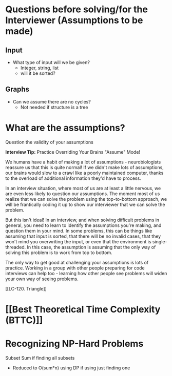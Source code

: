 ---
---

# Questions before solving/for the Interviewer (Assumptions to be made)

## Input
- What type of input will we be given?
	- Integer, string, list
	- will it be sorted?


## Graphs
- Can we assume there are no cycles?
	- Not needed if structure is a tree


# What are the assumptions?
Question the validity of your assumptions

**Interview Tip:** Practice Overriding Your Brains "Assume" Mode!

We humans have a habit of making a lot of assumptions - neurobiologists reassure us that this is quite normal! If we didn't make lots of assumptions, our brains would slow to a crawl like a poorly maintained computer, thanks to the overload of additional information they'd have to process.

In an interview situation, where most of us are at least a little nervous, we are even less likely to question our assumptions. The moment most of us realize that we can solve the problem using the top-to-bottom approach, we will be frantically coding it up to show our interviewer that we can solve the problem.

But this isn't ideal! In an interview, and when solving difficult problems in general, you need to learn to identify the assumptions you're making, and question them in your mind. In some problems, this can be things like assuming that input is sorted, that there will be no invalid cases, that they won't mind you overwriting the input, or even that the environment is single-threaded. In this case, the assumption is assuming that the only way of solving this problem is to work from top to bottom.

The only way to get good at challenging your assumptions is lots of practice. Working in a group with other people preparing for code interviews can help too - learning how other people see problems will widen your own way of seeing problems.

[[LC-120. Triangle]]

# [[Best Theoretical Time Complexity (BTTC)]]


# Recognizing NP-Hard Problems
Subset Sum if finding all subsets
- Reduced to O(sum$*$n) using DP if using just finding one